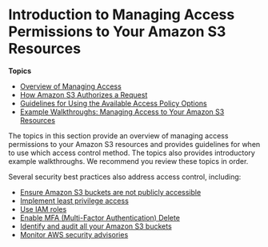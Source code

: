# Introduction to Managing Access Permissions to Your Amazon S3 Resources<a name="intro-managing-access-s3-resources"></a>

**Topics**
+ [Overview of Managing Access](access-control-overview.md)
+ [How Amazon S3 Authorizes a Request](how-s3-evaluates-access-control.md)
+ [Guidelines for Using the Available Access Policy Options](access-policy-alternatives-guidelines.md)
+ [Example Walkthroughs: Managing Access to Your Amazon S3 Resources](example-walkthroughs-managing-access.md)

The topics in this section provide an overview of managing access permissions to your Amazon S3 resources and provides guidelines for when to use which access control method\. The topics also provides introductory example walkthroughs\. We recommend you review these topics in order\.

Several security best practices also address access control, including:
+ [Ensure Amazon S3 buckets are not publicly accessible](security-best-practices.md#public)
+ [Implement least privilege access](security-best-practices.md#least)
+ [Use IAM roles](security-best-practices.md#roles)
+ [Enable MFA (Multi-Factor Authentication) Delete](security-best-practices.md#mfa)
+ [Identify and audit all your Amazon S3 buckets](security-best-practices.md#audit)
+ [Monitor AWS security advisories](security-best-practices.md#advisories)